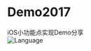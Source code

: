 # Demo2017
iOS小功能点实现Demo分享  
![Language](https://img.shields.io/badge/language-objc-orange.svg)   

